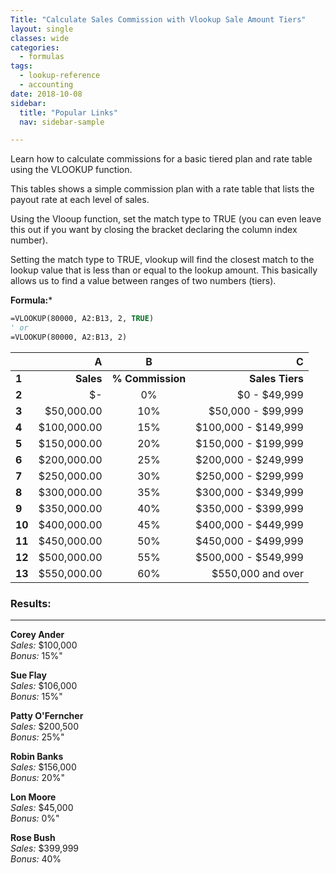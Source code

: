 ```yaml
---
Title: "Calculate Sales Commission with Vlookup Sale Amount Tiers"
layout: single
classes: wide
categories:
  - formulas
tags:
  - lookup-reference
  - accounting  
date: 2018-10-08
sidebar:
  title: "Popular Links"
  nav: sidebar-sample

---
```


Learn how to calculate commissions for a basic tiered plan and rate table using the VLOOKUP function.

This tables shows a simple commission plan with a rate table that lists the payout rate at each level of sales.

Using the Vlooup function, set the match type to TRUE (you can even leave this out if you want by closing the bracket declaring the column index number).  

Setting the match type to TRUE, vlookup will find the closest match to the lookup value that is less than or equal to the lookup amount.  This basically allows us to find a value between ranges of two numbers (tiers).

**Formula:***
```vb
=VLOOKUP(80000, A2:B13, 2, TRUE)
' or
=VLOOKUP(80000, A2:B13, 2)
```

|        |           A |         B        |                   C |
|--------|------------:|:----------------:|--------------------:|
| **1**  |   **Sales** | **% Commission** |     **Sales Tiers** |
| **2**  |          $- |        0%        |        $0 - $49,999 |
| **3**  |  $50,000.00 |        10%       |   $50,000 - $99,999 |
| **4**  | $100,000.00 |        15%       | $100,000 - $149,999 |
| **5**  | $150,000.00 |        20%       | $150,000 - $199,999 |
| **6**  | $200,000.00 |        25%       | $200,000 - $249,999 |
| **7**  | $250,000.00 |        30%       | $250,000 - $299,999 |
| **8**  | $300,000.00 |        35%       | $300,000 - $349,999 |
| **9**  | $350,000.00 |        40%       | $350,000 - $399,999 |
| **10** | $400,000.00 |        45%       | $400,000 - $449,999 |
| **11** | $450,000.00 |        50%       | $450,000 - $499,999 |
| **12** | $500,000.00 |        55%       | $500,000 - $549,999 |
| **13** | $550,000.00 |        60%       |   $550,000 and over |


### Results:
---

**Corey Ander**  
*Sales:* $100,000  
*Bonus:* 15%"  

**Sue Flay**  
*Sales:* $106,000  
*Bonus:* 15%"  

**Patty O'Ferncher**  
*Sales:* $200,500  
*Bonus:* 25%"  

**Robin Banks**  
*Sales:* $156,000  
*Bonus:* 20%"  

**Lon Moore**  
*Sales:* $45,000  
*Bonus:* 0%"  

**Rose Bush**  
*Sales:* $399,999  
*Bonus:* 40%
